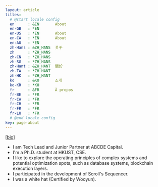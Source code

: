 ```yaml
---
layout: article
titles:
  # @start locale config
  en      : &EN       About
  en-GB   : *EN
  en-US   : *EN       About
  en-CA   : *EN       About
  en-AU   : *EN
  zh-Hans : &ZH_HANS  关于
  zh      : *ZH_HANS
  zh-CN   : *ZH_HANS
  zh-SG   : *ZH_HANS
  zh-Hant : &ZH_HANT  關於
  zh-TW   : *ZH_HANT
  zh-HK   : *ZH_HANT
  ko      : &KO       소개
  ko-KR   : *KO
  fr      : &FR       À propos
  fr-BE   : *FR
  fr-CA   : *FR
  fr-CH   : *FR
  fr-FR   : *FR
  fr-LU   : *FR
  # @end locale config
key: page-about
---
```


[[bio]](https://home.cse.ust.hk/~shanaj/)

- I am Tech Lead and Junior Partner at ABCDE Capital.
- I'm a Ph.D. student at HKUST, CSE. 
- I like to explore the operating principles of complex systems and potential optimization spots, such as database systems, blockchain execution layers.
- I participated in the development of Scroll's Sequencer.
- I was a white hat (Certified by Wooyun).
